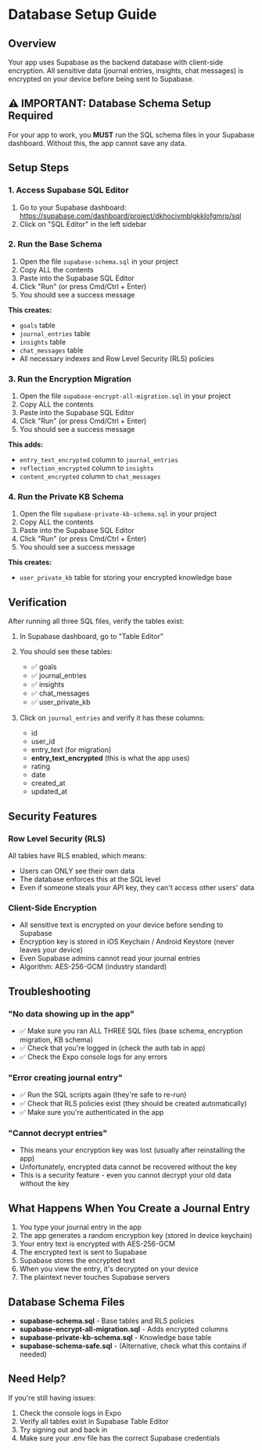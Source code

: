 # Database Setup Guide

## Overview
Your app uses Supabase as the backend database with client-side encryption. All sensitive data (journal entries, insights, chat messages) is encrypted on your device before being sent to Supabase.

## ⚠️ IMPORTANT: Database Schema Setup Required

For your app to work, you **MUST** run the SQL schema files in your Supabase dashboard. Without this, the app cannot save any data.

## Setup Steps

### 1. Access Supabase SQL Editor

1. Go to your Supabase dashboard: https://supabase.com/dashboard/project/dkhocivmblgkklofgmrp/sql
2. Click on "SQL Editor" in the left sidebar

### 2. Run the Base Schema

1. Open the file `supabase-schema.sql` in your project
2. Copy ALL the contents
3. Paste into the Supabase SQL Editor
4. Click "Run" (or press Cmd/Ctrl + Enter)
5. You should see a success message

**This creates:**
- `goals` table
- `journal_entries` table
- `insights` table
- `chat_messages` table
- All necessary indexes and Row Level Security (RLS) policies

### 3. Run the Encryption Migration

1. Open the file `supabase-encrypt-all-migration.sql` in your project
2. Copy ALL the contents
3. Paste into the Supabase SQL Editor
4. Click "Run" (or press Cmd/Ctrl + Enter)
5. You should see a success message

**This adds:**
- `entry_text_encrypted` column to `journal_entries`
- `reflection_encrypted` column to `insights`
- `content_encrypted` column to `chat_messages`

### 4. Run the Private KB Schema

1. Open the file `supabase-private-kb-schema.sql` in your project
2. Copy ALL the contents
3. Paste into the Supabase SQL Editor
4. Click "Run" (or press Cmd/Ctrl + Enter)
5. You should see a success message

**This creates:**
- `user_private_kb` table for storing your encrypted knowledge base

## Verification

After running all three SQL files, verify the tables exist:

1. In Supabase dashboard, go to "Table Editor"
2. You should see these tables:
   - ✅ goals
   - ✅ journal_entries
   - ✅ insights
   - ✅ chat_messages
   - ✅ user_private_kb

3. Click on `journal_entries` and verify it has these columns:
   - id
   - user_id
   - entry_text (for migration)
   - **entry_text_encrypted** (this is what the app uses)
   - rating
   - date
   - created_at
   - updated_at

## Security Features

### Row Level Security (RLS)
All tables have RLS enabled, which means:
- Users can ONLY see their own data
- The database enforces this at the SQL level
- Even if someone steals your API key, they can't access other users' data

### Client-Side Encryption
- All sensitive text is encrypted on your device before sending to Supabase
- Encryption key is stored in iOS Keychain / Android Keystore (never leaves your device)
- Even Supabase admins cannot read your journal entries
- Algorithm: AES-256-GCM (industry standard)

## Troubleshooting

### "No data showing up in the app"
- ✅ Make sure you ran ALL THREE SQL files (base schema, encryption migration, KB schema)
- ✅ Check that you're logged in (check the auth tab in app)
- ✅ Check the Expo console logs for any errors

### "Error creating journal entry"
- ✅ Run the SQL scripts again (they're safe to re-run)
- ✅ Check that RLS policies exist (they should be created automatically)
- ✅ Make sure you're authenticated in the app

### "Cannot decrypt entries"
- This means your encryption key was lost (usually after reinstalling the app)
- Unfortunately, encrypted data cannot be recovered without the key
- This is a security feature - even you cannot decrypt your old data without the key

## What Happens When You Create a Journal Entry

1. You type your journal entry in the app
2. The app generates a random encryption key (stored in device keychain)
3. Your entry text is encrypted with AES-256-GCM
4. The encrypted text is sent to Supabase
5. Supabase stores the encrypted text
6. When you view the entry, it's decrypted on your device
7. The plaintext never touches Supabase servers

## Database Schema Files

- **supabase-schema.sql** - Base tables and RLS policies
- **supabase-encrypt-all-migration.sql** - Adds encrypted columns
- **supabase-private-kb-schema.sql** - Knowledge base table
- **supabase-schema-safe.sql** - (Alternative, check what this contains if needed)

## Need Help?

If you're still having issues:
1. Check the console logs in Expo
2. Verify all tables exist in Supabase Table Editor
3. Try signing out and back in
4. Make sure your .env file has the correct Supabase credentials
